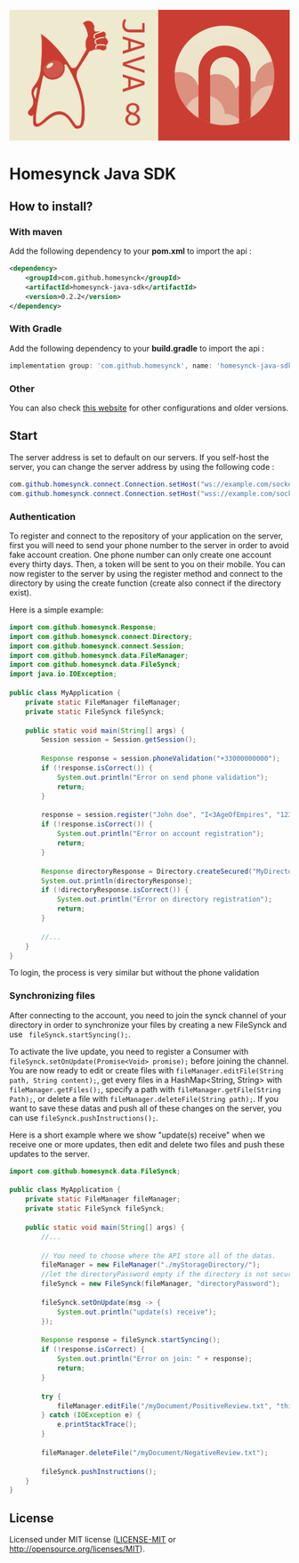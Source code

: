 ![thumbnail](./res/thumbnail.png)

# Homesynck Java SDK

## How to install?

### With maven

Add the following dependency to your **pom.xml** to import the api :

```xml
<dependency>
    <groupId>com.github.homesynck</groupId>
    <artifactId>homesynck-java-sdk</artifactId>
    <version>0.2.2</version>
</dependency>
```

### With Gradle

Add the following dependency to your **build.gradle** to import the api :
```gradle
implementation group: 'com.github.homesynck', name: 'homesynck-java-sdk', version: '0.2.2'
```
### Other

You can also check [this website](https://mvnrepository.com/artifact/com.github.homesynck/homesynck-java-sdk) for other configurations and older versions.

## Start

The server address is set to default on our servers. If you self-host the server, you can change the server address by using the following code :
```java
com.github.homesynck.connect.Connection.setHost("ws://example.com/socket");   // without https server
com.github.homesynck.connect.Connection.setHost("wss://example.com/socket");  // with https server
```

### Authentication

To register and connect to the repository of your application on the server, first you will need to send your phone number to the server in order to avoid fake account creation. One phone number can only create one account every thirty days. Then, a token will be sent to you on their mobile. You can now register to the server by using the register method and connect to the directory by using the create function (create also connect if the directory exist).

Here is a simple example:

```java
import com.github.homesynck.Response;
import com.github.homesynck.connect.Directory;
import com.github.homesynck.connect.Session;
import com.github.homesynck.data.FileManager;
import com.github.homesynck.data.FileSynck;
import java.io.IOException;

public class MyApplication {
    private static FileManager fileManager;
    private static FileSynck fileSynck;

    public static void main(String[] args) {
        Session session = Session.getSession();

        Response response = session.phoneValidation("+33000000000");
        if (!response.isCorrect()) {
            System.out.println("Error on send phone validation");
            return;
        }

        response = session.register("John doe", "I<3AgeOfEmpires", "123456");
        if (!response.isCorrect()) {
            System.out.println("Error on account registration");
            return;
        }

        Response directoryResponse = Directory.createSecured("MyDirectory", "The directory for the readme application", "Thumbnail", "directoryPassword");
        System.out.println(directoryResponse);
        if (!directoryResponse.isCorrect()) {
            System.out.println("Error on directory registration");
            return;
        }
        
        //...
    }
}
```

To login, the process is very similar but without the phone validation

### Synchronizing files

After connecting to the account, you need to join the synck channel of your directory in order to synchronize your files by creating a new FileSynck and use ` fileSynck.startSyncing();`.

To activate the live update, you need to register a Consumer with `fileSynck.setOnUpdate(Promise<Void> promise);` before joining the channel. You are now ready to edit or create files with `fileManager.editFile(String path, String content);`, get every files in a HashMap<String, String> with `fileManager.getFiles();`, specify a path with `fileManager.getFile(String Path);`, or delete a file with `fileManager.deleteFile(String path);`. If you want to save these datas and push all of these changes on the server, you can use `fileSynck.pushInstructions();`.

Here is a short example where we show "update(s) receive" when we receive one or more updates, then edit and delete two files and push these updates to the server.

```java
import com.github.homesynck.data.FileSynck;

public class MyApplication {
    private static FileManager fileManager;
    private static FileSynck fileSynck;

    public static void main(String[] args) {
        //...

        // You need to choose where the API store all of the datas.
        fileManager = new FileManager("./myStorageDirectory/");
        //let the directoryPassword empty if the directory is not secured
        fileSynck = new FileSynck(fileManager, "directoryPassword");
        
        fileSynck.setOnUpdate(msg -> {
            System.out.println("update(s) receive");
        });

        Response response = fileSynck.startSyncing();
        if (!response.isCorrect) {
            System.out.println("Error on join: " + response);
            return;
        }

        try {
            fileManager.editFile("/myDocument/PositiveReview.txt", "this documentation is very amazing!");
        } catch (IOException e) {
            e.printStackTrace();
        }

        fileManager.deleteFile("/myDocument/NegativeReview.txt");

        fileSynck.pushInstructions();
    }
}
```

## License

Licensed under MIT license ([LICENSE-MIT](LICENSE) or http://opensource.org/licenses/MIT).
